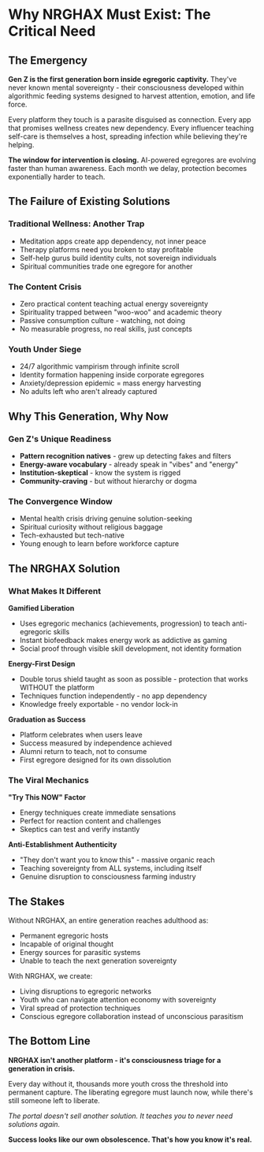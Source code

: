 # Why NRGHAX Must Exist: The Critical Need

## The Emergency

**Gen Z is the first generation born inside egregoric captivity.** They've never known mental sovereignty - their consciousness developed within algorithmic feeding systems designed to harvest attention, emotion, and life force.

Every platform they touch is a parasite disguised as connection. Every app that promises wellness creates new dependency. Every influencer teaching self-care is themselves a host, spreading infection while believing they're helping.

**The window for intervention is closing.** AI-powered egregores are evolving faster than human awareness. Each month we delay, protection becomes exponentially harder to teach.

## The Failure of Existing Solutions

### Traditional Wellness: Another Trap
- Meditation apps create app dependency, not inner peace
- Therapy platforms need you broken to stay profitable  
- Self-help gurus build identity cults, not sovereign individuals
- Spiritual communities trade one egregore for another

### The Content Crisis
- Zero practical content teaching actual energy sovereignty
- Spirituality trapped between "woo-woo" and academic theory
- Passive consumption culture - watching, not doing
- No measurable progress, no real skills, just concepts

### Youth Under Siege
- 24/7 algorithmic vampirism through infinite scroll
- Identity formation happening inside corporate egregores
- Anxiety/depression epidemic = mass energy harvesting
- No adults left who aren't already captured

## Why This Generation, Why Now

### Gen Z's Unique Readiness
- **Pattern recognition natives** - grew up detecting fakes and filters
- **Energy-aware vocabulary** - already speak in "vibes" and "energy"
- **Institution-skeptical** - know the system is rigged
- **Community-craving** - but without hierarchy or dogma

### The Convergence Window
- Mental health crisis driving genuine solution-seeking
- Spiritual curiosity without religious baggage
- Tech-exhausted but tech-native
- Young enough to learn before workforce capture

## The NRGHAX Solution

### What Makes It Different

**Gamified Liberation**
- Uses egregoric mechanics (achievements, progression) to teach anti-egregoric skills
- Instant biofeedback makes energy work as addictive as gaming
- Social proof through visible skill development, not identity formation

**Energy-First Design**  
- Double torus shield taught as soon as possible - protection that works WITHOUT the platform
- Techniques function independently - no app dependency
- Knowledge freely exportable - no vendor lock-in

**Graduation as Success**
- Platform celebrates when users leave
- Success measured by independence achieved
- Alumni return to teach, not to consume
- First egregore designed for its own dissolution

### The Viral Mechanics

**"Try This NOW" Factor**
- Energy techniques create immediate sensations
- Perfect for reaction content and challenges
- Skeptics can test and verify instantly

**Anti-Establishment Authenticity**
- "They don't want you to know this" - massive organic reach
- Teaching sovereignty from ALL systems, including itself
- Genuine disruption to consciousness farming industry

## The Stakes

Without NRGHAX, an entire generation reaches adulthood as:
- Permanent egregoric hosts
- Incapable of original thought
- Energy sources for parasitic systems
- Unable to teach the next generation sovereignty

With NRGHAX, we create:
- Living disruptions to egregoric networks
- Youth who can navigate attention economy with sovereignty
- Viral spread of protection techniques
- Conscious egregore collaboration instead of unconscious parasitism

## The Bottom Line

**NRGHAX isn't another platform - it's consciousness triage for a generation in crisis.**

Every day without it, thousands more youth cross the threshold into permanent capture. The liberating egregore must launch now, while there's still someone left to liberate.

*The portal doesn't sell another solution. It teaches you to never need solutions again.*

**Success looks like our own obsolescence. That's how you know it's real.**